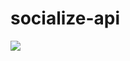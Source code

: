 # socialize-api

[![](https://badge.imagelayers.io/centurylink/socialize-api.svg)](https://imagelayers.io/?images=centurylink/socialize-api:latest 'Get your own badge on imagelayers.io')

